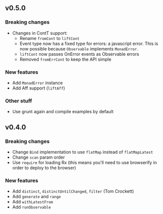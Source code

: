 ## v0.5.0

### Breaking changes

* Changes in ContT support:
  * Rename `fromCont` to `liftCont`
  * Event type now has a fixed type for errors: a javascript error. This is now
    possible because `Observable` implements `MonadError`.
  * `liftCont` now passes OnError events as Observable errors
  * Removed `fromErrCont` to keep the API simple

### New features

* Add `MonadError` instance
* Add Aff support (`liftAff`)

### Other stuff

* Use grunt again and compile examples by default


## v0.4.0

### Breaking changes

* Change `Bind` implementation to use `flatMap` instead of `flatMapLatest`
* Change `scan` param order
* Use `require` for loading Rx (this means you'll need to use browserify in
  order to deploy to the browser)

### New features

* Add `distinct`, `distinctUntilChanged`, `filter` (Tom Crockett)
* Add `generate` and `range`
* Add `withLatestFrom`
* Add `runObservable`
